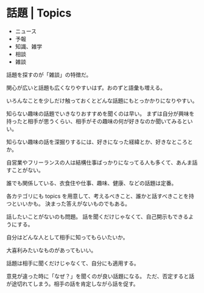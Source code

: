 # 話題 | Topics

- ニュース
- 予報
- 知識、雑学
- 相談
- 雑談

話題を探すのが「雑談」の特徴だ。

関心が広いと話題も広くなりやすいはず。おのずと語彙も増える。

いろんなことを少しだけ触っておくとどんな話題にもとっかかりになりやすい。

知らない趣味の話題でいきなりおすすめを聞くのは早い。
まずは自分が興味を持ったと相手が思うくらい、相手がその趣味の何が好きなのか聞いてみるといい。

知らない趣味の話を深掘りするには、好きになった経緯とか、好きなところとか。

自営業やフリーランスの人は結構仕事ばっかりになってる人も多くて、あんま話すことがない。

誰でも関係している、衣食住や仕事、趣味、健康、などの話題は定番。

各カテゴリにも topics を用意して、考えるべきこと、誰かと話すべきことを持つといいかも。
決まった答えがないものでもある。

話したいことがないのも問題。
話を聞くだけじゃなくて、自己開示もできるようにする。

自分はどんな人として相手に知ってもらいたいか。

大喜利みたいなものがあってもいい。

話題は相手に聞くだけじゃなくて、自分にも適用する。

意見が違った時に「なぜ？」を聞くのが良い話題になる。
ただ、否定すると話が途切れてしまう。相手の話を肯定しながら話を促す。
